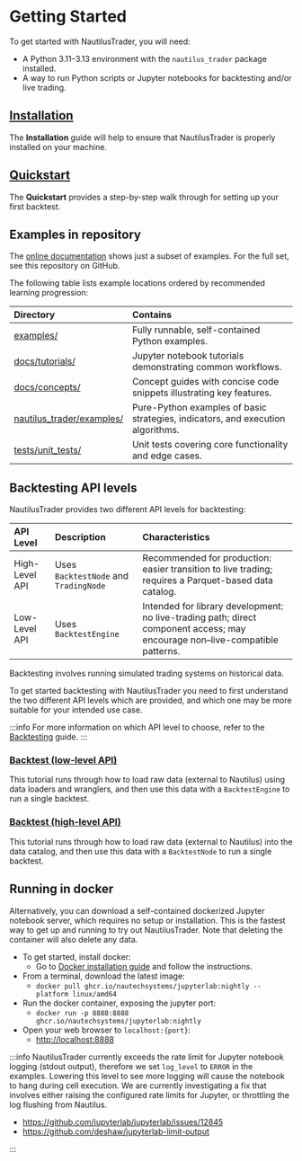 # Getting Started

To get started with NautilusTrader, you will need:

- A Python 3.11–3.13 environment with the `nautilus_trader` package installed.
- A way to run Python scripts or Jupyter notebooks for backtesting and/or live trading.

## [Installation](installation.md)

The **Installation** guide will help to ensure that NautilusTrader is properly installed on your machine.

## [Quickstart](quickstart.md)

The **Quickstart** provides a step-by-step walk through for setting up your first backtest.

## Examples in repository

The [online documentation](https://nautilustrader.io/docs/latest/) shows just a subset of examples. For the full set, see this repository on GitHub.

The following table lists example locations ordered by recommended learning progression:

| Directory                   | Contains                                                                                                                    |
|:----------------------------|:----------------------------------------------------------------------------------------------------------------------------|
| [examples/](https://github.com/nautechsystems/nautilus_trader/tree/develop/examples)                 | Fully runnable, self-contained Python examples.                                                                                     |
| [docs/tutorials/](tutorials/)           | Jupyter notebook tutorials demonstrating common workflows.                                                                              |
| [docs/concepts/](concepts/)            | Concept guides with concise code snippets illustrating key features. |
| [nautilus_trader/examples/](../nautilus_trader/examples/) | Pure-Python examples of basic strategies, indicators, and execution algorithms.                                     |
| [tests/unit_tests/](../../tests/unit_tests/)         | Unit tests covering core functionality and edge cases.                      |

## Backtesting API levels

NautilusTrader provides two different API levels for backtesting:

| API Level      | Description                           | Characteristics                                                                                                                                                                                                                                                                                                                                                        |
|:---------------|:--------------------------------------|:-----------------------------------------------------------------------------------------------------------------------------------------------------------------------------------------------------------------------------------------------------------------------------------------------------------------------------------------------------------------------|
| High-Level API | Uses `BacktestNode` and `TradingNode` | Recommended for production: easier transition to live trading; requires a Parquet-based data catalog. |
| Low-Level API  | Uses `BacktestEngine`                 | Intended for library development: no live-trading path; direct component access; may encourage non–live-compatible patterns. |

Backtesting involves running simulated trading systems on historical data.

To get started backtesting with NautilusTrader you need to first understand the two different API
levels which are provided, and which one may be more suitable for your intended use case.

:::info
For more information on which API level to choose, refer to the [Backtesting](../concepts/backtesting.md) guide.
:::

### [Backtest (low-level API)](backtest_low_level.md)

This tutorial runs through how to load raw data (external to Nautilus) using data loaders and wranglers,
and then use this data with a `BacktestEngine` to run a single backtest.

### [Backtest (high-level API)](backtest_high_level.md)

This tutorial runs through how to load raw data (external to Nautilus) into the data catalog,
and then use this data with a `BacktestNode` to run a single backtest.

## Running in docker

Alternatively, you can download a self-contained dockerized Jupyter notebook server, which requires no setup or
installation. This is the fastest way to get up and running to try out NautilusTrader. Note that deleting the container will also delete any data.

- To get started, install docker:
  - Go to [Docker installation guide](https://docs.docker.com/get-docker/) and follow the instructions.
- From a terminal, download the latest image:
  - `docker pull ghcr.io/nautechsystems/jupyterlab:nightly --platform linux/amd64`
- Run the docker container, exposing the jupyter port:
  - `docker run -p 8888:8888 ghcr.io/nautechsystems/jupyterlab:nightly`
- Open your web browser to `localhost:{port}`:
  - <http://localhost:8888>

:::info
NautilusTrader currently exceeds the rate limit for Jupyter notebook logging (stdout output),
therefore we set `log_level` to `ERROR` in the examples. Lowering this level to see
more logging will cause the notebook to hang during cell execution. We are currently
investigating a fix that involves either raising the configured rate limits for
Jupyter, or throttling the log flushing from Nautilus.

- <https://github.com/jupyterlab/jupyterlab/issues/12845>
- <https://github.com/deshaw/jupyterlab-limit-output>

:::
